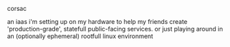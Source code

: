 corsac 

an iaas i'm setting up on my hardware to help my friends create 'production-grade', statefull public-facing services. or just playing around in an (optionally ephemeral) rootfull linux environment
